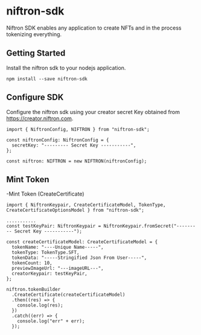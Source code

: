 # niftron-sdk

Niftron SDK enables any application to create NFTs and in the process tokenizing everything.

## Getting Started

Install the niftron sdk to your nodejs application.

```
npm install --save niftron-sdk

```

## Configure SDK

Configure the niftron sdk using your creator secret Key obtained from https://creator.niftron.com.

```
import { NiftronConfig, NIFTRON } from "niftron-sdk";

const niftronConfig: NiftronConfig = {
  secretKey: "--------- Secret Key -----------",
};

const niftron: NIFTRON = new NIFTRON(niftronConfig);

```

## Mint Token

-Mint Token (CreateCertificate)

```
import { NiftronKeypair, CreateCertificateModel, TokenType, CreateCertificateOptionsModel } from "niftron-sdk";

...........
const testKeyPair: NiftronKeypair = NiftronKeypair.fromSecret("--------- Secret Key -----------");

const createCertificateModel: CreateCertificateModel = {
  tokenName: "----Unique Name-----",
  tokenType: TokenType.SFT,
  tokenData: "-----Stringified Json From User-----",
  tokenCount: 10,
  previewImageUrl: "---imageURL---",
  creatorKeypair: testKeyPair,
};

niftron.tokenBuilder
  .CreateCertificate(createCertificateModel)
  .then((res) => {
    console.log(res);
  })
  .catch((err) => {
    console.log("err" + err);
  });


```
